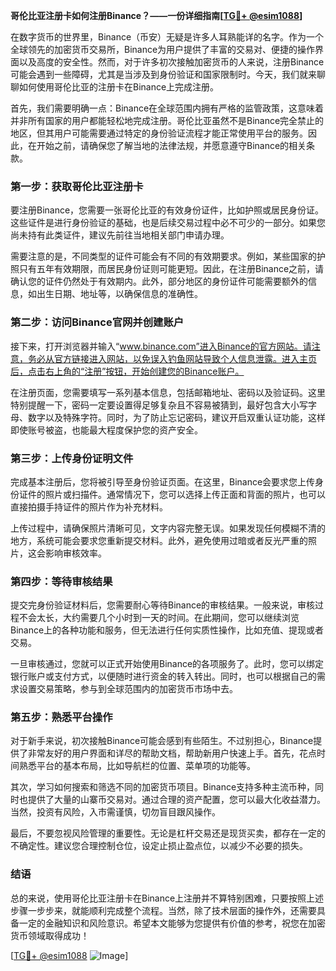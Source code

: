 **哥伦比亚注册卡如何注册Binance？——一份详细指南[[TG💪+ @esim1088](https://t.me/s/esim1088)]**

在数字货币的世界里，Binance（币安）无疑是许多人耳熟能详的名字。作为一个全球领先的加密货币交易所，Binance为用户提供了丰富的交易对、便捷的操作界面以及高度的安全性。然而，对于许多初次接触加密货币的人来说，注册Binance可能会遇到一些障碍，尤其是当涉及到身份验证和国家限制时。今天，我们就来聊聊如何使用哥伦比亚的注册卡在Binance上完成注册。

首先，我们需要明确一点：Binance在全球范围内拥有严格的监管政策，这意味着并非所有国家的用户都能轻松地完成注册。哥伦比亚虽然不是Binance完全禁止的地区，但其用户可能需要通过特定的身份验证流程才能正常使用平台的服务。因此，在开始之前，请确保您了解当地的法律法规，并愿意遵守Binance的相关条款。

### **第一步：获取哥伦比亚注册卡**

要注册Binance，您需要一张哥伦比亚的有效身份证件，比如护照或居民身份证。这些证件是进行身份验证的基础，也是后续交易过程中必不可少的一部分。如果您尚未持有此类证件，建议先前往当地相关部门申请办理。

需要注意的是，不同类型的证件可能会有不同的有效期要求。例如，某些国家的护照只有五年有效期限，而居民身份证则可能更短。因此，在注册Binance之前，请确认您的证件仍然处于有效期内。此外，部分地区的身份证件可能需要额外的信息，如出生日期、地址等，以确保信息的准确性。

### **第二步：访问Binance官网并创建账户**

接下来，打开浏览器并输入“www.binance.com”进入Binance的官方网站。请注意，务必从官方链接进入网站，以免误入钓鱼网站导致个人信息泄露。进入主页后，点击右上角的“注册”按钮，开始创建您的Binance账户。

在注册页面，您需要填写一系列基本信息，包括邮箱地址、密码以及验证码。这里特别提醒一下，密码一定要设置得足够复杂且不容易被猜到，最好包含大小写字母、数字以及特殊字符。同时，为了防止忘记密码，建议开启双重认证功能，这样即使账号被盗，也能最大程度保护您的资产安全。

### **第三步：上传身份证明文件**

完成基本注册后，您将被引导至身份验证页面。在这里，Binance会要求您上传身份证件的照片或扫描件。通常情况下，您可以选择上传正面和背面的照片，也可以直接拍摄手持证件的照片作为补充材料。

上传过程中，请确保照片清晰可见，文字内容完整无误。如果发现任何模糊不清的地方，系统可能会要求您重新提交材料。此外，避免使用过暗或者反光严重的照片，这会影响审核效率。

### **第四步：等待审核结果**

提交完身份验证材料后，您需要耐心等待Binance的审核结果。一般来说，审核过程不会太长，大约需要几个小时到一天的时间。在此期间，您可以继续浏览Binance上的各种功能和服务，但无法进行任何实质性操作，比如充值、提现或者交易。

一旦审核通过，您就可以正式开始使用Binance的各项服务了。此时，您可以绑定银行账户或支付方式，以便随时进行资金的转入转出。同时，也可以根据自己的需求设置交易策略，参与到全球范围内的加密货币市场中去。

### **第五步：熟悉平台操作**

对于新手来说，初次接触Binance可能会感到有些陌生。不过别担心，Binance提供了非常友好的用户界面和详尽的帮助文档，帮助新用户快速上手。首先，花点时间熟悉平台的基本布局，比如导航栏的位置、菜单项的功能等。

其次，学习如何搜索和筛选不同的加密货币项目。Binance支持多种主流币种，同时也提供了大量的山寨币交易对。通过合理的资产配置，您可以最大化收益潜力。当然，投资有风险，入市需谨慎，切勿盲目跟风操作。

最后，不要忽视风险管理的重要性。无论是杠杆交易还是现货买卖，都存在一定的不确定性。建议您合理控制仓位，设定止损止盈点位，以减少不必要的损失。

### **结语**

总的来说，使用哥伦比亚注册卡在Binance上注册并不算特别困难，只要按照上述步骤一步步来，就能顺利完成整个流程。当然，除了技术层面的操作外，还需要具备一定的金融知识和风险意识。希望本文能够为您提供有价值的参考，祝您在加密货币领域取得成功！

[[TG💪+ @esim1088](https://t.me/s/esim1088) ![Image](https://i.postimg.cc/4NQfJmqS/Snipaste-2025-05-13-00-14-12.png)]